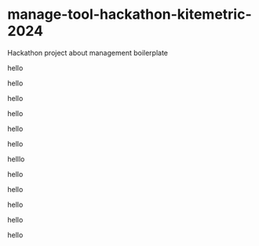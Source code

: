 # manage-tool-hackathon-kitemetric-2024

Hackathon project about management boilerplate

hello

hello

hello

hello

hello

hello

helllo

hello

hello

hello

hello

hello
